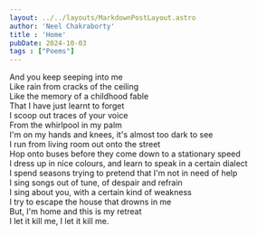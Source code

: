 ```yaml
---
layout: ../../layouts/MarkdownPostLayout.astro
author: 'Neel Chakraborty'
title : 'Home'
pubDate: 2024-10-03
tags : ["Poems"]
---
```


And you keep seeping into me\
Like rain from cracks of the ceiling\
Like the memory of a childhood fable\
That I have just learnt to forget\
I scoop out traces of your voice\
From the whirlpool in my palm\
I'm on my hands and knees, it's almost too dark to see\
I run from living room out onto the street\
Hop onto buses before they come down to a stationary speed\
I dress up in nice colours, and learn to speak in a certain dialect\
I spend seasons trying to pretend that I'm not in need of help\
I sing songs out of tune, of despair and refrain\
I sing about you, with a certain kind of weakness\
I try to escape the house that drowns in me\
But, I'm home and this is my retreat\
I let it kill me, I let it kill me.